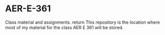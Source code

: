 # AER-E-361
Class material and assignments.  return 
This repository is the location where most of my material for the class AER E 361 will be stored.
